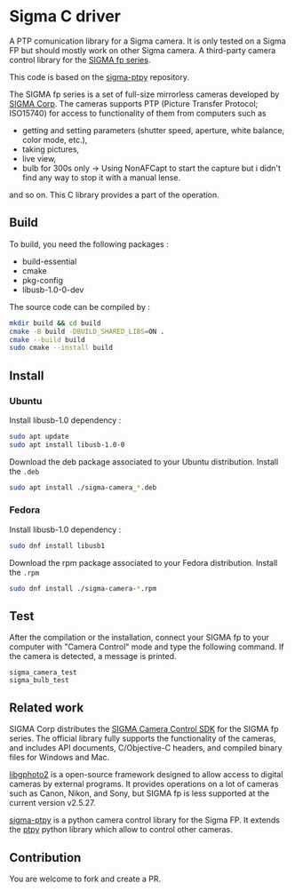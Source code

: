# Sigma C driver

A PTP comunication library for a Sigma camera. It is only tested on a Sigma FP but should mostly work on other Sigma camera.
A third-party camera control library for the [SIGMA fp series](https://www.sigma-global.com/en/cameras/fp/).

This code is based on the [sigma-ptpy](https://github.com/makanikai/sigma-ptpy) repository.

The SIGMA fp series is a set of full-size mirrorless cameras developed by [SIGMA Corp](https://www.sigma-global.com/en/).
The cameras supports PTP (Picture Transfer Protocol; ISO15740) for access to functionality of them
from computers such as

- getting and setting parameters (shutter speed, aperture, white balance, color mode, etc.),
- taking pictures,
- live view,
- bulb for 300s only -> Using NonAFCapt to start the capture but i didn't find any way to stop it with a manual lense.

and so on. This C library provides a part of the operation.

## Build

To build, you need the following packages :
- build-essential
- cmake
- pkg-config
- libusb-1.0-0-dev

The source code can be compiled by :

```sh
mkdir build && cd build
cmake -B build -DBUILD_SHARED_LIBS=ON .
cmake --build build
sudo cmake --install build
```

## Install

### Ubuntu

Install libusb-1.0 dependency :
```sh
sudo apt update
sudo apt install libusb-1.0-0
```

Download the deb package associated to your Ubuntu distribution.
Install the `.deb`
```sh
sudo apt install ./sigma-camera_*.deb
```

### Fedora

Install libusb-1.0 dependency :
```sh
sudo dnf install libusb1
```

Download the rpm package associated to your Fedora distribution.
Install the `.rpm`
```sh
sudo dnf install ./sigma-camera-*.rpm
```

## Test

After the compilation or the installation, connect your SIGMA fp to your computer with "Camera Control" mode and
type the following command. If the camera is detected, a message is printed.

```console
sigma_camera_test
sigma_bulb_test
```

## Related work

SIGMA Corp distributes the [SIGMA Camera Control SDK](https://www.sigma-global.com/en/news/2020/07/02/10916/) for the SIGMA fp series. The official library fully supports the functionality of the cameras, and includes API documents, C/Objective-C headers, and compiled binary files for Windows and Mac.

[libgphoto2](http://www.gphoto.org/) is a open-source framework designed to allow access to digital cameras by external programs. It provides operations on a lot of cameras such as Canon, Nikon, and Sony, but SIGMA fp is less supported at the current version v2.5.27.

[sigma-ptpy](https://github.com/makanikai/sigma-ptpy) is a python camera control library for the Sigma FP. It extends the [ptpy](https://github.com/Parrot-Developers/sequoia-ptpy) python library which allow to control other cameras.

## Contribution

You are welcome to fork and create a PR.
